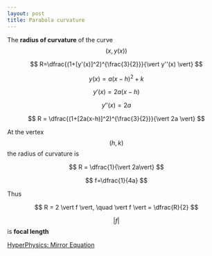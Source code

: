 ```yaml
---
layout: post
title: Parabola curvature
---
```


The **radius of curvature** of the curve $$(x,y(x))$$

$$
R=\dfrac{(1+[y'(x)]^2)^{\frac{3}{2}}}{\vert y''(x) \vert}
$$

$$
y(x)=a(x-h)^2+k
$$

$$
y'(x)=2a(x-h)
$$

$$
y''(x)=2a
$$


$$
R = \dfrac{(1+[2a(x-h)]^2)^{\frac{3}{2}}}{\vert 2a \vert}
$$

At the vertex $$(h,k)$$ the radius of curvature is

$$
R = \dfrac{1}{\vert 2a\vert}
$$


$$
f=\dfrac{1}{4a}
$$

Thus

$$
R = 2 \vert f \vert, \quad \vert f \vert = \dfrac{R}{2}
$$

$$\vert f \vert$$ is **focal length**


[HyperPhysics: Mirror Equation](http://hyperphysics.phy-astr.gsu.edu/hbase/geoopt/mireq.html)